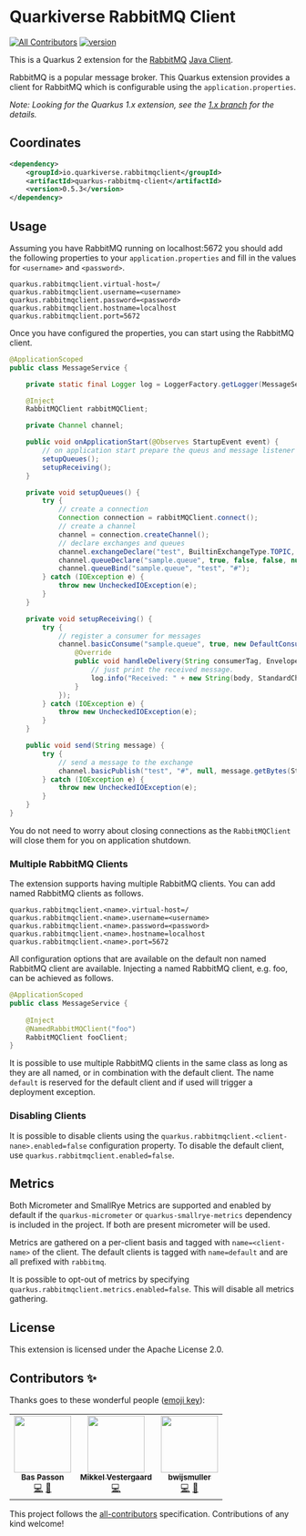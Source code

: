 # Quarkiverse RabbitMQ Client
[![All Contributors](https://img.shields.io/badge/all_contributors-2-orange.svg?style=flat-square)](#contributors-) [![version](https://img.shields.io/maven-central/v/io.quarkiverse.rabbitmqclient/quarkus-rabbitmq-client-parent)](https://repo1.maven.org/maven2/io/quarkiverse/rabbitmqclient/)

This is a Quarkus 2 extension for the [RabbitMQ](https://www.rabbitmq.com/) [Java Client](https://rabbitmq.com/api-guide.html).

RabbitMQ is a popular message broker. This Quarkus extension provides a client for RabbitMQ which is configurable using the `application.properties`.

_Note: Looking for the Quarkus 1.x extension, see the [1.x branch](https://github.com/quarkiverse/quarkus-rabbitmq-client/tree/1.x) for the details._

## Coordinates

```xml
<dependency>
    <groupId>io.quarkiverse.rabbitmqclient</groupId>
    <artifactId>quarkus-rabbitmq-client</artifactId>
    <version>0.5.3</version>
</dependency>
```
## Usage
Assuming you have RabbitMQ running on localhost:5672 you should add the following properties to your `application.properties` and fill in the values for `<username>` and `<password>`.

```properties
quarkus.rabbitmqclient.virtual-host=/
quarkus.rabbitmqclient.username=<username>
quarkus.rabbitmqclient.password=<password>
quarkus.rabbitmqclient.hostname=localhost
quarkus.rabbitmqclient.port=5672
```
Once you have configured the properties, you can start using the RabbitMQ client.

```java
@ApplicationScoped
public class MessageService {

    private static final Logger log = LoggerFactory.getLogger(MessageService.class);

    @Inject
    RabbitMQClient rabbitMQClient;

    private Channel channel;

    public void onApplicationStart(@Observes StartupEvent event) {
        // on application start prepare the queus and message listener
        setupQueues();
        setupReceiving();
    }

    private void setupQueues() {
        try {
            // create a connection
            Connection connection = rabbitMQClient.connect();
            // create a channel
            channel = connection.createChannel();
            // declare exchanges and queues
            channel.exchangeDeclare("test", BuiltinExchangeType.TOPIC, true);
            channel.queueDeclare("sample.queue", true, false, false, null);
            channel.queueBind("sample.queue", "test", "#");
        } catch (IOException e) {
            throw new UncheckedIOException(e);
        }
    }

    private void setupReceiving() {
        try {
            // register a consumer for messages
            channel.basicConsume("sample.queue", true, new DefaultConsumer(channel) {
                @Override
                public void handleDelivery(String consumerTag, Envelope envelope, AMQP.BasicProperties properties, byte[] body) throws IOException {
                    // just print the received message.
                    log.info("Received: " + new String(body, StandardCharsets.UTF_8));
                }
            });
        } catch (IOException e) {
            throw new UncheckedIOException(e);
        }
    }

    public void send(String message) {
        try {
            // send a message to the exchange
            channel.basicPublish("test", "#", null, message.getBytes(StandardCharsets.UTF_8));
        } catch (IOException e) {
            throw new UncheckedIOException(e);
        }
    }
}
```

You do not need to worry about closing connections as the `RabbitMQClient` will close them for you on application shutdown.

### Multiple RabbitMQ Clients
The extension supports having multiple RabbitMQ clients. You can add named RabbitMQ clients as follows.

```properties
quarkus.rabbitmqclient.<name>.virtual-host=/
quarkus.rabbitmqclient.<name>.username=<username>
quarkus.rabbitmqclient.<name>.password=<password>
quarkus.rabbitmqclient.<name>.hostname=localhost
quarkus.rabbitmqclient.<name>.port=5672
```
All configuration options that are available on the default non named RabbitMQ client are available. Injecting a named RabbitMQ client, e.g. foo, can be achieved as follows.

```java
@ApplicationScoped
public class MessageService {
    
    @Inject
    @NamedRabbitMQClient("foo")
    RabbitMQClient fooClient;
}
```

It is possible to use multiple RabbitMQ clients in the same class as long as they are all named, or in combination with the default client. The name `default` is reserved for the default client and if used will trigger a deployment exception. 

### Disabling Clients
It is possible to disable clients using the `quarkus.rabbitmqclient.<client-nane>.enabled=false` configuration property. To disable the default client, use `quarkus.rabbitmqclient.enabled=false`. 

## Metrics
Both Micrometer and SmallRye Metrics are supported and enabled by default if the `quarkus-micrometer` or `quarkus-smallrye-metrics` dependency is included in the project. If both are present micrometer will be used. 

Metrics are gathered on a per-client basis and tagged with `name=<client-name>` of the client. The default clients is tagged with `name=default` and are all prefixed with `rabbitmq`.

It is possible to opt-out of metrics by specifying `quarkus.rabbitmqclient.metrics.enabled=false`. This will disable all metrics gathering.

## License
This extension is licensed under the Apache License 2.0.

## Contributors ✨

Thanks goes to these wonderful people ([emoji key](https://allcontributors.org/docs/en/emoji-key)):

<!-- ALL-CONTRIBUTORS-LIST:START - Do not remove or modify this section -->
<!-- prettier-ignore-start -->
<!-- markdownlint-disable -->
<table>
  <tbody>
    <tr>
      <td align="center"><a href="https://github.com/bpasson"><img src="https://avatars.githubusercontent.com/u/6814512?v=4?s=100" width="100px;" alt=""/><br /><sub><b>Bas Passon</b></sub></a><br /><a href="https://github.com/quarkiverse/quarkus-rabbitmq-client/commits?author=bpasson" title="Code">💻</a> <a href="#maintenance-bpasson" title="Maintenance">🚧</a></td>
      <td align="center"><a href="https://github.com/MikkelVestergaard"><img src="https://avatars.githubusercontent.com/u/47531120?v=4?s=100" width="100px;" alt=""/><br /><sub><b>Mikkel Vestergaard</b></sub></a><br /><a href="https://github.com/quarkiverse/quarkus-rabbitmq-client/commits?author=MikkelVestergaard" title="Code">💻</a></td>
      <td align="center"><a href="https://github.com/bwijsmuller"><img src="https://avatars.githubusercontent.com/u/806994?v=4?s=100" width="100px;" alt=""/><br /><sub><b>bwijsmuller</b></sub></a><br /><a href="https://github.com/quarkiverse/quarkus-rabbitmq-client/commits?author=bwijsmuller" title="Code">💻</a> <a href="#maintenance-bwijsmuller" title="Maintenance">🚧</a></td>
    </tr>
  </tobdy>
</table>

<!-- markdownlint-restore -->
<!-- prettier-ignore-end -->

<!-- ALL-CONTRIBUTORS-LIST:END -->

This project follows the [all-contributors](https://github.com/all-contributors/all-contributors) specification. Contributions of any kind welcome!
